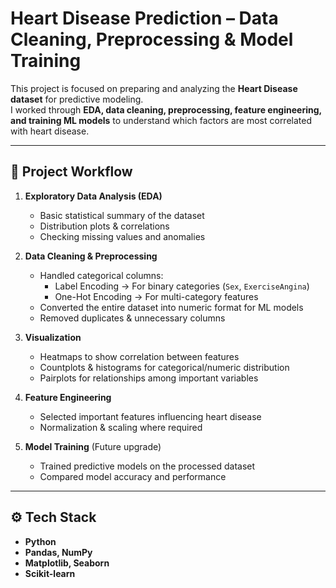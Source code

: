 # Heart Disease Prediction – Data Cleaning, Preprocessing & Model Training

This project is focused on preparing and analyzing the **Heart Disease dataset** for predictive modeling.  
I worked through **EDA, data cleaning, preprocessing, feature engineering, and training ML models** to understand which factors are most correlated with heart disease.

---

## 📌 Project Workflow

1. **Exploratory Data Analysis (EDA)**
   - Basic statistical summary of the dataset
   - Distribution plots & correlations
   - Checking missing values and anomalies

2. **Data Cleaning & Preprocessing**
   - Handled categorical columns:
     - Label Encoding → For binary categories (`Sex`, `ExerciseAngina`)
     - One-Hot Encoding → For multi-category features
   - Converted the entire dataset into numeric format for ML models
   - Removed duplicates & unnecessary columns

3. **Visualization**
   - Heatmaps to show correlation between features
   - Countplots & histograms for categorical/numeric distribution
   - Pairplots for relationships among important variables

4. **Feature Engineering**
   - Selected important features influencing heart disease
   - Normalization & scaling where required

5. **Model Training** (Future upgrade)
   - Trained predictive models on the processed dataset
   - Compared model accuracy and performance

---

## ⚙️ Tech Stack

- **Python**
- **Pandas, NumPy**
- **Matplotlib, Seaborn**
- **Scikit-learn**
